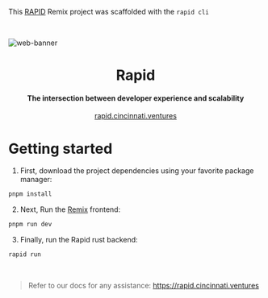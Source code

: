This [RAPID](https://rapid.cincinnati.ventures/) Remix project was scaffolded with the `rapid cli`

</br>

![web-banner](https://user-images.githubusercontent.com/68653294/218370294-a4bcaef6-087c-489e-8748-0b2eea0fcb90.jpg)
<h1 align='center'>Rapid</h1>
<h4 align='center'>The intersection between developer experience and scalability</h4>
<div align='center'>
    <a href='https://rapid.cincinnati.ventures/' target='_blank'>rapid.cincinnati.ventures</a>
</div>

# Getting started
1. First, download the project dependencies using your favorite package manager:
```bash
pnpm install
```

2. Next, Run the [Remix](https://remix.run) frontend:
```bash
pnpm run dev
```

3. Finally, run the Rapid rust backend:
```bash
rapid run
```

</br>

> Refer to our docs for any assistance: https://rapid.cincinnati.ventures
